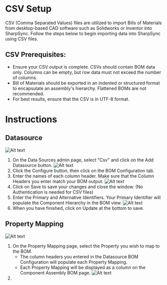 # CSV Setup

CSV (Comma Separated Values) files are utilized to import Bills of Materials from desktop-based CAD software such as Solidworks or Inventor into SharpSync. Follow the steps below to begin importing data into SharpSync using CSV files.

## CSV Prerequisites:
* Ensure your CSV output is complete. CSVs should contain BOM data only. Columns can be empty, but row data must not exceed the number of columns.
* Bill of Materials should be exported in an indented or structured format to encapsulate an assembly's hierarchy. Flattened BOMs are not recommended.
* For best results, ensure that the CSV is in UTF-8 format.

# Instructions

## Datasource
![Alt text](images/DataSources.png "Data Sources")
1. On the Data Sources admin page, select "Csv" and click on the Add Datasource button.
![Alt text](images/csvDatasource1.png "Add CSV Datasource")
2. Click the Configure button, then click on the BOM Configuration tab.
3. Enter the names of each column header. Make sure that the Column Headers you enter match your BOM output.
![Alt text](images/csvDatasource2.png "Set BOM Configuration")
4. Click on Save to save your changes and close the window. (No Authentication is needed for CSV files)
5. Enter the Primary and Alternative Identifiers. Your Primary Identifier will populate the Component Hierarchy in the BOM view.
![Alt text](images/csvDatasource3.png "Set Primary and Alternative Identifiers")
6. When you have finished, click on Update at the bottom to save.

## Property Mapping
![Alt text](images/PropertyMapping.png "Property Mapping")
1. On the Property Mapping page, select the Property you wish to map to the BOM.	
    * The column headers you entered in the Datasource BOM Configuration will populate each Property Mapping.
	* Each Property Mapping will be displayed as a column on the Component Assembly BOM page.
![Alt text](images/csvPropertyMapping1.png "Select Property Mapping")
2. 

